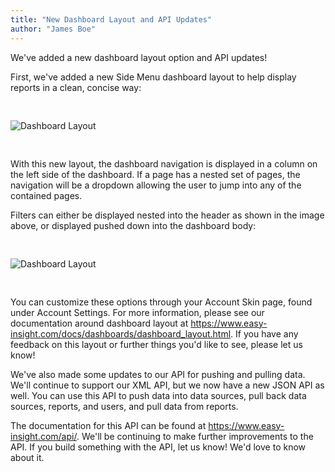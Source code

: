 ```yaml
---
title: "New Dashboard Layout and API Updates"
author: "James Boe"
---
```


We've added a new dashboard layout option and API updates!<!--more-->

First, we've added a new Side Menu dashboard layout to help display reports in a clean, concise way:

<img style="max-width:600px;margin-top:30px;margin-bottom:30px" src="https://www.easy-insight.com/images/help/dashboard_side_menu_filters_up.png" alt="Dashboard Layout" class="img img-responsive"/>

With this new layout, the dashboard navigation is displayed in a column on the left side of the dashboard. If a page has a nested set of pages, the navigation will be a dropdown allowing the user to jump into any of the contained pages.

Filters can either be displayed nested into the header as shown in the image above, or displayed pushed down into the dashboard body:

<img style="max-width:600px;margin-top:30px;margin-bottom:30px" src="https://www.easy-insight.com/images/help/dashboard_side_menu_filters_down.png" alt="Dashboard Layout" class="img img-responsive"/>
 
You can customize these options through your Account Skin page, found under Account Settings. For more information, please see our documentation around dashboard layout at <a href="https://www.easy-insight.com/docs/dashboards/dashboard_layout.html">https://www.easy-insight.com/docs/dashboards/dashboard_layout.html</a>. If you have any feedback on this layout or further things you'd like to see, please let us know!

We've also made some updates to our API for pushing and pulling data. We'll continue to support our XML API, but we now have a new JSON API as well. You can use this API to push data into data sources, pull back data sources, reports, and users, and pull data from reports.

The documentation for this API can be found at <a href="https://www.easy-insight.com/api/">https://www.easy-insight.com/api/</a>. We'll be continuing to make further improvements to the API. If you build something with the API, let us know! We'd love to know about it.